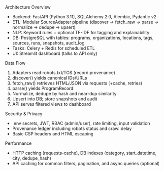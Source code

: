 Architecture Overview

- Backend: FastAPI (Python 3.11), SQLAlchemy 2.0, Alembic, Pydantic v2
- ETL: Modular SourceAdapter pipeline (discover → fetch_raw → parse → normalize → dedupe → upsert)
- NLP: Keyword rules + optional TF-IDF for tagging and explainability
- DB: PostgreSQL with tables: programs, organizations, locations, tags, sources, runs, snapshots, audit_log
- Tasks: Celery + Redis for scheduled ETL
- UI: Streamlit dashboard (talks to API only)

Data Flow
1) Adapters read robots.txt/TOS (record provenance)
2) discover() yields canonical IDs/URLs
3) fetch_raw() retrieves HTML/JSON via requests (+cache, retries)
4) parse() yields ProgramRecord
5) Normalize, dedupe by hash and near-dup similarity
6) Upsert into DB; store snapshots and audit
7) API serves filtered views to dashboard

Security & Privacy
- .env secrets, JWT, RBAC (admin/user), rate limiting, input validation
- Provenance ledger including robots status and crawl delay
- Basic CSP headers and HTML escaping

Performance
- HTTP caching (requests-cache), DB indexes (category, start_datetime, city, dedupe_hash)
- API caching for common filters, pagination, and async queries (optional)

